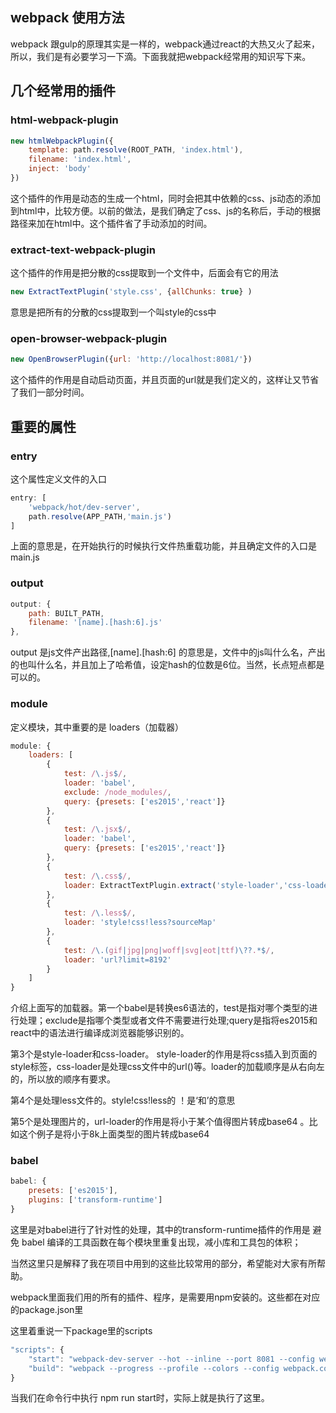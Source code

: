 ## webpack 使用方法

webpack 跟gulp的原理其实是一样的，webpack通过react的大热又火了起来，所以，我们是有必要学习一下滴。下面我就把webpack经常用的知识写下来。

## 几个经常用的插件

### html-webpack-plugin

```js
new htmlWebpackPlugin({
    template: path.resolve(ROOT_PATH, 'index.html'),
    filename: 'index.html',
    inject: 'body'
})
```

这个插件的作用是动态的生成一个html，同时会把其中依赖的css、js动态的添加到html中，比较方便。以前的做法，是我们确定了css、js的名称后，手动的根据路径来加在html中。这个插件省了手动添加的时间。

### extract-text-webpack-plugin

这个插件的作用是把分散的css提取到一个文件中，后面会有它的用法

```js
new ExtractTextPlugin('style.css', {allChunks: true} )
```
意思是把所有的分散的css提取到一个叫style的css中

### open-browser-webpack-plugin

```js
new OpenBrowserPlugin({url: 'http://localhost:8081/'})
```
这个插件的作用是自动启动页面，并且页面的url就是我们定义的，这样让又节省了我们一部分时间。

## 重要的属性

### entry 

这个属性定义文件的入口

```js
entry: [
    'webpack/hot/dev-server',
    path.resolve(APP_PATH,'main.js')
]
```
上面的意思是，在开始执行的时候执行文件热重载功能，并且确定文件的入口是main.js

### output

```js
output: {
    path: BUILT_PATH,
    filename: '[name].[hash:6].js'
},
```
output 是js文件产出路径,[name].[hash:6] 的意思是，文件中的js叫什么名，产出的也叫什么名，并且加上了哈希值，设定hash的位数是6位。当然，长点短点都是可以的。

### module

定义模块，其中重要的是 loaders（加载器）

```js
module: {
    loaders: [
        {
            test: /\.js$/,
            loader: 'babel',
            exclude: /node_modules/,
            query: {presets: ['es2015','react']}
        },
        {
            test: /\.jsx$/,
            loader: 'babel',
            query: {presets: ['es2015','react']}
        },
        {
            test: /\.css$/,
            loader: ExtractTextPlugin.extract('style-loader','css-loader')
        },
        {
            test: /\.less$/,
            loader: 'style!css!less?sourceMap'
        },
        {
            test: /\.(gif|jpg|png|woff|svg|eot|ttf)\??.*$/,
            loader: 'url?limit=8192'
        }
    ]
}
```

介绍上面写的加载器。第一个babel是转换es6语法的，test是指对哪个类型的进行处理；exclude是指哪个类型或者文件不需要进行处理;query是指将es2015和react中的语法进行编译成浏览器能够识别的。

第3个是style-loader和css-loader。 style-loader的作用是将css插入到页面的style标签，css-loader是处理css文件中的url()等。loader的加载顺序是从右向左的，所以放的顺序有要求。
 
 第4个是处理less文件的。style!css!less的 ！是‘和’的意思

 第5个是处理图片的，url-loader的作用是将小于某个值得图片转成base64 。比如这个例子是将小于8k上面类型的图片转成base64


### babel

```js
babel: {
    presets: ['es2015'],
    plugins: ['transform-runtime']
}
```

这里是对babel进行了针对性的处理，其中的transform-runtime插件的作用是 避免 babel 编译的工具函数在每个模块里重复出现，减小库和工具包的体积；


当然这里只是解释了我在项目中用到的这些比较常用的部分，希望能对大家有所帮助。

webpack里面我们用的所有的插件、程序，是需要用npm安装的。这些都在对应的package.json里

这里着重说一下package里的scripts

```js
"scripts": {
    "start": "webpack-dev-server --hot --inline --port 8081 --config webpack.config.base.js",
    "build": "webpack --progress --profile --colors --config webpack.config.base.js"
}
```

当我们在命令行中执行 npm run start时，实际上就是执行了这里。


